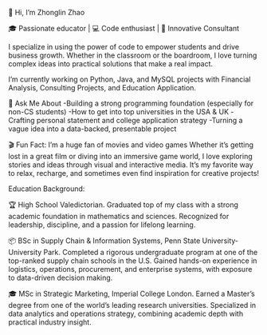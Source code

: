 👋 Hi, I’m Zhonglin Zhao

🎓 Passionate educator | 💻 Code enthusiast | 🧠 Innovative Consultant

I specialize in using the power of code to empower students and drive business growth. Whether in the classroom or the boardroom, I love turning complex ideas into practical solutions that make a real impact.

I’m currently working on Python, Java, and MySQL projects with Financial Analysis, Consulting Projects, and Education Application.

💬 Ask Me About
-Building a strong programming foundation (especially for non-CS students)
-How to get into top universities in the USA & UK
-Crafting personal statement and college application strategy
-Turning a vague idea into a data-backed, presentable project

🎬 Fun Fact: I’m a huge fan of movies and video games
Whether it’s getting lost in a great film or diving into an immersive game world, I love exploring stories and ideas through visual and interactive media. It’s my favorite way to relax, recharge, and sometimes even find inspiration for creative projects!

Education Background:

🏆 High School Valedictorian. Graduated top of my class with a strong academic foundation in mathematics and sciences. Recognized for leadership, discipline, and a passion for lifelong learning.

📦 BSc in Supply Chain & Information Systems, Penn State University-University Park. Completed a rigorous undergraduate program at one of the top-ranked supply chain schools in the U.S. Gained hands-on experience in logistics, operations, procurement, and enterprise systems, with exposure to data-driven decision making.

🎓 MSc in Strategic Marketing, Imperial College London. Earned a Master’s degree from one of the world’s leading research universities. Specialized in data analytics and operations strategy, combining academic depth with practical industry insight.



<!--
**pegasus17717/pegasus17717** is a ✨ _special_ ✨ repository because its `README.md` (this file) appears on your GitHub profile.

Here are some ideas to get you started:

- 🔭 
- 🌱 I’m currently learning ...
- 👯 I’m looking to collaborate on ...
- 🤔 I’m looking for help with ...
- 💬 Ask me about ...
- 📫 How to reach me: ...
- 😄 Pronouns: ...
- ⚡ Fun fact: ...
-->

